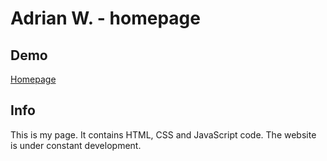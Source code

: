 # Adrian W. - homepage

## Demo

[Homepage](https://adrode.github.io/homepage/)

## Info

This is my page. It contains HTML, CSS and JavaScript code. The website is under constant development.
